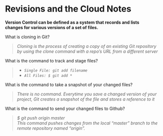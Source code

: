 # Revisions and the Cloud Notes

**Version Control can be defined as a system that records and lists changes for various
versions of a set of files.**

What is cloning in Git?

> *Cloning is the process of creating a copy of an existing Git repository by using the clone command with a repo’s URL from a different server*

What is the command to track and stage files?

>- *`Single File: git add filename`*
>- *`All Files: $ git add * `* 

What is the command to take a snapshot of your changed files?
 
> *There is no command. Everytime you save a changed version of your project, Git creates a snapshot of the file and stores a reference to it*



What is the command to send your changed files to Github?

> *$ git push origin master* <br>
*This command pushes changes from the local “master” branch to the remote repository named “origin”.*